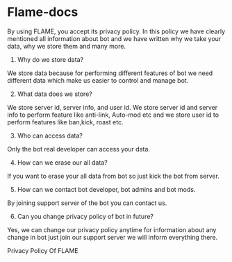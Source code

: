 # Flame-docs

By using FLAME, you accept its privacy policy. In this policy we have clearly mentioned all information about bot and we have written why we take your data, why we store them and many more.

1. Why do we store data?

We store data because for performing different features  of bot we need different data which make us easier to control and manage bot.

2. What data does we store?

We store server id, server info, and user id. We store server id and server info to perform feature like anti-link, Auto-mod etc and we store user id to perform features like ban,kick, roast etc.

3. Who can access data?

Only the bot real developer can access your data.

4. How can we erase our all data?

If you want to erase your all data from bot so just kick the bot from server.

5. How can we contact bot developer, bot admins and bot mods.

By joining support server of the bot you can contact us.

6. Can you change privacy policy of bot in future?

Yes, we can change our privacy policy anytime for information about any change in bot just join our support server we will inform everything there.

Privacy Policy Of  FLAME
